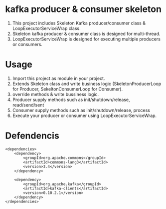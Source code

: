 # kafka producer & consumer skeleton

1. This project includes Skeleton Kafka producer/consumer class & LoopExecutorServiceWrap class.
2. Skeleton kafka producer & consumer class is designed for multi-thread.
3. LoopExecutorServiceWrap is designed for executing multiple producers or consumers.

# Usage

1. Import this project as module in your project.
2. Extends Skeleton class and write business logic (SkeletonProducerLoop for Producer, SekeltonConsumerLoop for Consumer).
3. override methods & write bussiness logic.
4. Producer supply methods such as init/shutdown/release, read/send/sent
5. Consumer supply methods such as init/shutdown/release, process
6. Execute your producer or consumer using LoopExecutorServiceWrap.

# Defendencis

    <dependencies>
        <dependency>
            <groupId>org.apache.commons</groupId>
            <artifactId>commons-lang3</artifactId>
            <version>3.4</version>
        </dependency>

        <dependency>
            <groupId>org.apache.kafka</groupId>
            <artifactId>kafka-clients</artifactId>
            <version>0.10.2.1</version>
        </dependency>
    </dependencies>
